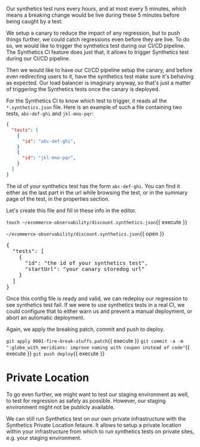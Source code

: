 Our synthetics test runs every hours, and at most every 5 minutes, which means a breaking change would be live during these 5 minutes before being caught by a test.

We setup a canary to reduce the impact of any regression, but to push things further, we could catch regressions even before they are live.
To do so, we would like to trigger the synthetics test during our CI/CD pipeline.
The Synthetics CI feature does just that, it allows to trigger Synthetics test during our CI/CD pipeline.

Then we would like to have our CI/CD pipeline setup the canary, and before even redirecting users to it, have the synthetics test make sure it's behaving as expected.
Our load balancer is imaginary anyway, so that's just a matter of triggering the Synthetics tests once the canary is deployed.

For the Synthetics CI to know which test to trigger, it reads all the `*.synthetics.json` file.
Here is an example of such a file containing two tests, `abc-def-ghi` and `jkl-mno-pqr`:

```json
{
  "tests": [
    {
      "id": "abc-def-ghi",
    }
    {
      "id": "jkl-mno-pqr",
    }
  ]
}
```

The id of your synthetics test has the form `abc-def-ghi`.
You can find it either as the last part in the url while browsing the test, or in the summary page of the test, in the properties section.

Let's create this file and fill in these info in the editor.

`touch ~/ecommerce-observability/discount.synthetics.json`{{ execute }}

`~/ecommerce-observability/discount.synthetics.json`{{ open }}

<pre class="hljs file json" data-filename="/root/ecommerce-observability/discount.synthetics.json" data-target="replace">
{
  "tests": [
    {
      "id": "the id of your synthetics test",
      "startUrl": "your canary storedog url"
    }
  ]
}
</pre>

Once this config file is ready and valid, we can redeploy our regression to see synthetics test fail.
If we were to use synthetics tests in a real CI, we could configure that to either warn us and prevent a manual deployment, or abort an automatic deployment.

Again, we apply the breaking patch, commit and push to deploy.

`git apply 0001-fire-break-stuffs.patch`{{ execute }}
`git commit -a -m ":globe_with_meridians: improve naming with coupon instead of code"`{{ execute }}
`git push deploy`{{ execute }}


# Private Location

To go even further, we might want to test our staging environment as well, to test for regression as safely as possible.
However, our staging environment might not be publicly available.

We can still run Synthetics test on our own private infrastructure with the Synthetics Private Location fetaure.
It allows to setup a private location within your infrastructure from which to run synthetics tests on private sites, e.g. your staging environment.
